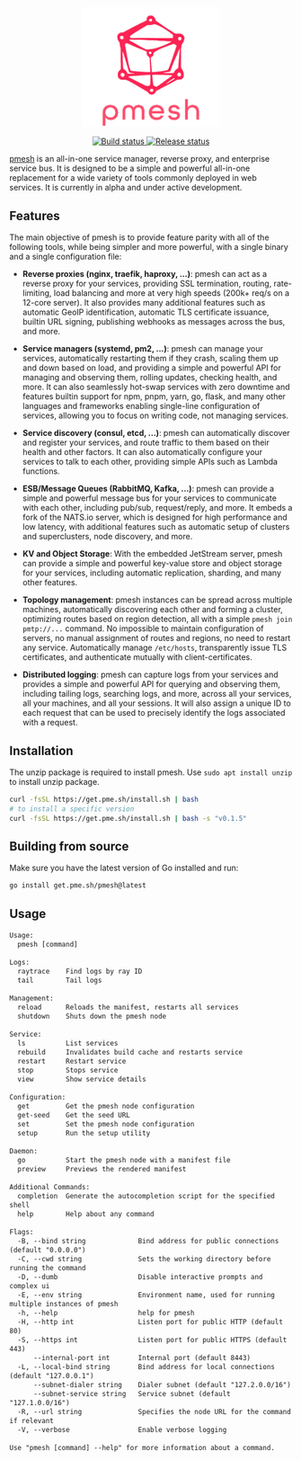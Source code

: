 <p align="center">
  <img src="logos/pmesh_title.png" width="248" alt="pme.sh">
</p>
<p align="center">
   <a href="https://github.com/pme-sh/pmesh/actions/workflows/build.yml">
      <img src="https://github.com/pme-sh/pmesh/actions/workflows/build.yml/badge.svg" alt="Build status">
   </a>
   <a href="https://github.com/pme-sh/pmesh/actions/workflows/release.yml">
      <img src="https://github.com/pme-sh/pmesh/actions/workflows/release.yml/badge.svg" alt="Release status">
   </a>
</p>

[pmesh](https://pme.sh) is an all-in-one service manager, reverse proxy, and enterprise service bus. It is designed to be a simple and powerful all-in-one replacement for a wide variety of tools commonly deployed in web services. It is currently in alpha and under active development.

## Features

The main objective of pmesh is to provide feature parity with all of the following tools, while being simpler and more powerful, with a single binary and a single configuration file:

- **Reverse proxies (nginx, traefik, haproxy, ...)**: pmesh can act as a reverse proxy for your services, providing SSL termination, routing, rate-limiting, load balancing and more at very high speeds (200k+ req/s on a 12-core server). It also provides many additional features such as automatic GeoIP identification, automatic TLS certificate issuance, builtin URL signing, publishing webhooks as messages across the bus, and more.

- **Service managers (systemd, pm2, ...)**: pmesh can manage your services, automatically restarting them if they crash, scaling them up and down based on load, and providing a simple and powerful API for managing and observing them, rolling updates, checking health, and more. It can also seamlessly hot-swap services with zero downtime and features builtin support for npm, pnpm, yarn, go, flask, and many other languages and frameworks enabling single-line configuration of services, allowing you to focus on writing code, not managing services.

- **Service discovery (consul, etcd, ...)**: pmesh can automatically discover and register your services, and route traffic to them based on their health and other factors. It can also automatically configure your services to talk to each other, providing simple APIs such as Lambda functions.

- **ESB/Message Queues (RabbitMQ, Kafka, ...)**: pmesh can provide a simple and powerful message bus for your services to communicate with each other, including pub/sub, request/reply, and more. It embeds a fork of the NATS.io server, which is designed for high performance and low latency, with additional features such as automatic setup of clusters and superclusters, node discovery, and more.

- **KV and Object Storage**: With the embedded JetStream server, pmesh can provide a simple and powerful key-value store and object storage for your services, including automatic replication, sharding, and many other features.

- **Topology management**: pmesh instances can be spread across multiple machines, automatically discovering each other and forming a cluster, optimizing routes based on region detection, all with a simple `pmesh join pmtp://...` command. No impossible to maintain configuration of servers, no manual assignment of routes and regions, no need to restart any service. Automatically manage `/etc/hosts`, transparently issue TLS certificates, and authenticate mutually with client-certificates.

- **Distributed logging**: pmesh can capture logs from your services and provides a simple and powerful API for querying and observing them, including tailing logs, searching logs, and more, across all your services, all your machines, and all your sessions. It will also assign a unique ID to each request that can be used to precisely identify the logs associated with a request.

## Installation

The unzip package is required to install pmesh. Use `sudo apt install unzip` to install unzip package.

```sh
curl -fsSL https://get.pme.sh/install.sh | bash
# to install a specific version
curl -fsSL https://get.pme.sh/install.sh | bash -s "v0.1.5"
```

## Building from source

Make sure you have the latest version of Go installed and run:

```sh
go install get.pme.sh/pmesh@latest
```

## Usage

```
Usage:
  pmesh [command]

Logs:
  raytrace    Find logs by ray ID
  tail        Tail logs

Management:
  reload      Reloads the manifest, restarts all services
  shutdown    Shuts down the pmesh node

Service:
  ls          List services
  rebuild     Invalidates build cache and restarts service
  restart     Restart service
  stop        Stops service
  view        Show service details

Configuration:
  get         Get the pmesh node configuration
  get-seed    Get the seed URL
  set         Set the pmesh node configuration
  setup       Run the setup utility

Daemon:
  go          Start the pmesh node with a manifest file
  preview     Previews the rendered manifest

Additional Commands:
  completion  Generate the autocompletion script for the specified shell
  help        Help about any command

Flags:
  -B, --bind string             Bind address for public connections (default "0.0.0.0")
  -C, --cwd string              Sets the working directory before running the command
  -D, --dumb                    Disable interactive prompts and complex ui
  -E, --env string              Environment name, used for running multiple instances of pmesh
  -h, --help                    help for pmesh
  -H, --http int                Listen port for public HTTP (default 80)
  -S, --https int               Listen port for public HTTPS (default 443)
      --internal-port int       Internal port (default 8443)
  -L, --local-bind string       Bind address for local connections (default "127.0.0.1")
      --subnet-dialer string    Dialer subnet (default "127.2.0.0/16")
      --subnet-service string   Service subnet (default "127.1.0.0/16")
  -R, --url string              Specifies the node URL for the command if relevant
  -V, --verbose                 Enable verbose logging

Use "pmesh [command] --help" for more information about a command.
```

